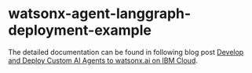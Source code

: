# watsonx-agent-langgraph-deployment-example

The detailed documentation can be found in following blog post [Develop and Deploy Custom AI Agents to watsonx.ai on IBM Cloud](https://wp.me/paelj4-3bp).